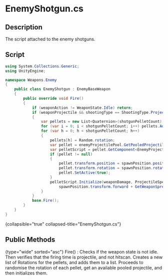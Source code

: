 # EnemyShotgun.cs
<show-structure depth="2" />

## Description

The script attached to the enemy shotguns.

## Script
```C#
using System.Collections.Generic;
using UnityEngine;

namespace Weapons.Enemy
{
    public class EnemyShotgun : EnemyBaseWeapon
    {
        public override void Fire()
        {
            if (weaponAction != WeaponState.Idle) return;
            if (weaponProjectile && shootingType == ShootingType.Projectile)
            {
                var pellets = new List<Quaternion>(shotgunPelletCount);
                for (var i = 0; i < shotgunPelletCount; i++) pellets.Add(Quaternion.Euler(Vector3.zero));
                for (var h = 0; h < shotgunPelletCount; h++)
                {
                    pellets[h] = Random.rotation;
                    var pellet = enemyProjectilePool.GetPooledProjectile();
                    var pelletScript = pellet.GetComponent<EnemyProjectile>();
                    if (pellet != null)
                    {
                        pellet.transform.position = spawnPosition.position;
                        pellet.transform.rotation = spawnPosition.rotation;
                        pellet.SetActive(true);
                    }
                    pelletScript.Initialize(weaponDamage, ProjectileSpeed, ProjectileDespawnTime,
                        spawnPosition.transform.forward + GetWeaponSpread(spawnPosition.transform));
                }
            }
            base.Fire();
        }
    }
}

```
{collapsible="true" collapsed-title="EnemyShotgun.cs"}

## Public Methods
{type="wide" sorted="asc"}
Fire()
: Checks if the weapon state is not idle. Then verifies that the firing time is projectile, and not hitscan. Creates a new list
of Rotations for the pellets, and adds them to a list. Proceeds to randomise the rotation of each pellet, get an available pooled projectile,
and then initializes them.